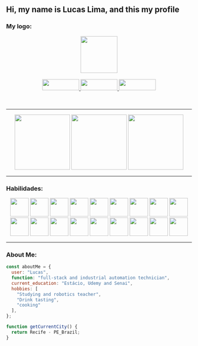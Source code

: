 <b><h2></b>Hi, my name is Lucas Lima, and this my profile</b></h2></b>

<div align="center">
  <h3 align="left">My logo:</h3>
  <img width="100px" src="https://user-images.githubusercontent.com/99892157/166800600-3d31e845-4d18-4286-b5c3-5a7230fb7ff0.svg">
</div>
<br>
<div align="center">
  <a href="https://api.whatsapp.com/send?phone=5581992160054&text=Ol%C3%A1%2C%20estou%20interessado(a)%20nos%20seus%20servi%C3%A7os." target="_blank">
    <img width="100px" height="30px" src="https://img.shields.io/badge/WhatsApp-25D366?style=for-the-badge&logo=whatsapp&logoColor=white">
  </a>
  <a target="_blank" href="mailto:lucaslima004@gmail.com">
     <img width="100px" height="30px" src="https://img.shields.io/badge/Gmail-D14836?style=for-the-badge&logo=gmail&logoColor=white">
  </a>
  <a target="_blank" href="https://www.linkedin.com/in/lucas-lima-6129a4226">
    <img width="100px" height="30px"  src="https://img.shields.io/badge/LinkedIn-0077B5?style=for-the-badge&logo=linkedin&logoColor=white">
  </a> 
</div>
<br><br>
<hr>
<div align="center">
    <img height="150px"src="https://github-readme-stats.vercel.app/api?username=LucasLima004&show_icons=true&theme=dark&hide">
    <img height="150px"src="https://github-readme-streak-stats.herokuapp.com?user=LucasLima004&theme=dark&hide_border=false">
    <img height="150px"src="https://github-readme-stats.vercel.app/api/top-langs/?username=LucasLima004&compact&langs_count=8&theme=dark&hide">
</div>
<hr>
<h3>Habilidades:</h3>
<div align="center">
  <img height="50px"  src="https://user-images.githubusercontent.com/99892157/166745116-59d342da-738b-4fdd-8a74-d74137b5f510.svg">
  <img height="50px"  src="https://user-images.githubusercontent.com/99892157/166745771-0943d652-e527-41c7-9e79-c2ff747eef5d.svg">
  <img height="50px"  src="https://user-images.githubusercontent.com/99892157/166746101-237043c8-4478-467e-88ff-b3ae587f12e4.svg">
  <img height="50px"  src="https://user-images.githubusercontent.com/99892157/166746391-ba11dda1-39d0-42b3-aee9-a2db578b2190.svg">
  <img height="50px"  src="https://user-images.githubusercontent.com/99892157/166746752-b9d48fc1-f3d8-4fd1-8d1a-ece32ab29685.svg">
  <img height="50px"  src="https://user-images.githubusercontent.com/99892157/166746932-c567ee3f-f259-4097-b0e5-cc093025b108.svg">
  <img height="50px"  src="https://user-images.githubusercontent.com/99892157/166747249-960f0840-95e1-473e-bbf6-c0b0622b91ea.svg">
  <img height="50px"  src="https://user-images.githubusercontent.com/99892157/166747578-38d3ded3-a437-43ce-92bb-bd2597b35b07.svg">
  <img height="50px"  src="https://user-images.githubusercontent.com/99892157/166747932-1a79d88a-cc28-4aff-90c8-518f1bb13746.svg">
  <br>
  <img height="50px"  src="https://user-images.githubusercontent.com/99892157/166748032-a1a9b666-7e4e-45af-85c0-9331db3723c2.svg">
  <img height="50px"  src="https://user-images.githubusercontent.com/99892157/166748135-9e88d1a4-ba8d-4ac5-b4d9-11cc4a79db16.svg">
  <img height="50px"  src="https://user-images.githubusercontent.com/99892157/166748287-2835c3a4-ca98-4cef-8d4a-6871f7238486.svg">
  <img height="50px"  src="https://user-images.githubusercontent.com/99892157/166748447-d0e9ba47-eda4-4ee2-9491-fa3952606b74.svg">
  <img height="50px"  src="https://user-images.githubusercontent.com/99892157/166748669-e88f8078-4a79-4ba0-9fc4-df75fa700f9e.svg">
  <img height="50px"  src="https://user-images.githubusercontent.com/99892157/166748966-70797f26-5868-4b8f-88c7-54b8d8346731.svg">  
  <img height="50px"  src="https://user-images.githubusercontent.com/99892157/166749277-7f81af9f-288b-499e-80d0-74f06782f8ce.svg"> 
  <img height="50px"  src="https://user-images.githubusercontent.com/99892157/166749505-293c2e67-1ec2-4083-8d3e-a4d2fc0a060d.svg"> 
  <img height="50px"  src="https://user-images.githubusercontent.com/99892157/166749649-3ec7b4e1-81f0-4e51-a01b-72d3d2eb38c7.svg"> 
</div>
<hr>
<h3 align="left">About Me:</h3>


```js
const aboutMe = {
  user: "Lucas",
  function: "full-stack and industrial automation technician",
  current_education: "Estácio, Udemy and Senai",
  hobbies: [
    "Studying and robotics teacher",
    "Drink tasting",
    "cooking"
  ],
};

function getCurrentCity() {
  return Recife - PE_Brazil;
}

```
